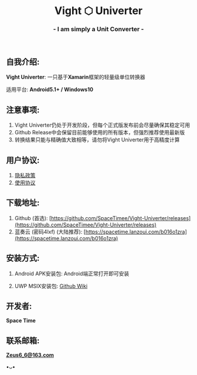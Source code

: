<h1 align="center">Vight ⬡ Univerter</h1>
<h3 align="center">- I am simply a Unit Converter -</h3>
</br>

## 自我介绍:
**Vight Univerter**: 一只基于**Xamarin**框架的轻量级单位转换器

适用平台: **Android5.1+ / Windows10**

## 注意事项:
1. Vight Univerter仍处于开发阶段，但每个正式版发布前会尽量确保其稳定可用
2. Github Release中会保留目前能够使用的所有版本，但强烈推荐使用最新版
3. 转换结果只能与精确值大致相等，请勿将Vight Univerter用于高精度计算

## 用户协议:
1. [隐私政策](https://thoughts.teambition.com/share/6125ed13936efe0041167564#title=Vight_Univerter_隐私政策)
2. [使用协议](https://thoughts.teambition.com/share/6125ed0b936efe0041167563#title=Vight_Univerter_使用协议)

## 下载地址:
1. Github (首选): [https://github.com/SpaceTimee/Vight-Univerter/releases](https://github.com/SpaceTimee/Vight-Univerter/releases)
2. 蓝奏云 (密码4lxf) (大陆推荐): [https://spacetime.lanzoui.com/b016o1zra](https://spacetime.lanzoui.com/b016o1zra)

## 安装方式:
1. Android APK安装包: Android端正常打开即可安装

2. UWP MSIX安装包: [Github Wiki](https://github.com/SpaceTimee/Vight-Univerter/wiki/Vight-Univerter-UWP-MSIX%E5%AE%89%E8%A3%85%E6%95%99%E7%A8%8B)

## 开发者:
**Space Time**

## 联系邮箱:
**Zeus6_6@163.com**

•ᴗ•
